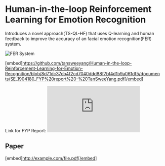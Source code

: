 # Human-in-the-loop Reinforcement Learning for Emotion Recognition
Introduces a novel approach(TS-QL-HF) that uses Q-learning and human feedback to improve the accuracy of an facial emotion recognition(FER) system.

![FER System](https://github.com/tansweeyang/Human-in-the-loop-Reinforcement-Learning-for-Emotion-Recognition/blob/ba6fc30777812190ac3a97de65332fbf957dfd28/FER_Flow.jpg)

[embed]https://github.com/tansweeyang/Human-in-the-loop-Reinforcement-Learning-for-Emotion-Recognition/blob/8d71dc37cb4f2cd7040ddd88f7bf4d1b9a061df5/documents/SE_1904180_FYP%20report%20-%20TanSweeYang.pdf[/embed]

Link for FYP Report: ![FYP Report](https://github.com/tansweeyang/An-Emotion-Recognition-System-Integrated-with-Human-Intelligence/blob/75cbc1d33f7cc33245475dbf1f9e036436d7afe1/documents/SE_1904180_FYP%20report%20-%20TanSweeYang.pdf)

## Paper
[embed]http://example.com/file.pdf[/embed]
